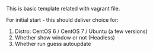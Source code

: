 This is basic template related with vagrant file.

For initial start - this should deliver choice for:

1. Distro: CentOS 6 / CentOS 7 / Ubuntu (a few versions)
2. Whether show window or not (Headless)
3. Whether run guess autoupdate
